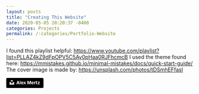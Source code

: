 ```yaml
---
layout: posts
title: "Creating This Website"
date: 2020-05-05 20:20:37 -0400
categories: Projects
permalink: /:categories/Portfolio-Website
---
```


I found this playlist helpful: https://www.youtube.com/playlist?list=PLLAZ4kZ9dFpOPV5C5Ay0pHaa0RJFhcmcB
I used the theme found here: https://mmistakes.github.io/minimal-mistakes/docs/quick-start-guide/
The cover image is made by: https://unsplash.com/photos/tDSmhEFfasI





<a style="background-color:black;color:white;text-decoration:none;padding:4px 6px;font-family:-apple-system, BlinkMacSystemFont, &quot;San Francisco&quot;, &quot;Helvetica Neue&quot;, Helvetica, Ubuntu, Roboto, Noto, &quot;Segoe UI&quot;, Arial, sans-serif;font-size:12px;font-weight:bold;line-height:1.2;display:inline-block;border-radius:3px" href="https://unsplash.com/@alexmertz?utm_medium=referral&amp;utm_campaign=photographer-credit&amp;utm_content=creditBadge" target="_blank" rel="noopener noreferrer" title="Download free do whatever you want high-resolution photos from Alex Mertz"><span style="display:inline-block;padding:2px 3px"><svg xmlns="http://www.w3.org/2000/svg" style="height:12px;width:auto;position:relative;vertical-align:middle;top:-2px;fill:white" viewBox="0 0 32 32"><title>unsplash-logo</title><path d="M10 9V0h12v9H10zm12 5h10v18H0V14h10v9h12v-9z"></path></svg></span><span style="display:inline-block;padding:2px 3px">Alex Mertz</span></a>